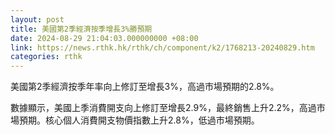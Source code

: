 ```yaml
---
layout: post
title: 美國第2季經濟按季增長3%勝預期
date: 2024-08-29 21:04:03.000000000 +08:00
link: https://news.rthk.hk/rthk/ch/component/k2/1768213-20240829.htm
categories: rthk
---
```


美國第2季經濟按季年率向上修訂至增長3%，高過市場預期的2.8%。

數據顯示，美國上季消費開支向上修訂至增長2.9%，最終銷售上升2.2%，高過市場預期。核心個人消費開支物價指數上升2.8%，低過市場預期。

